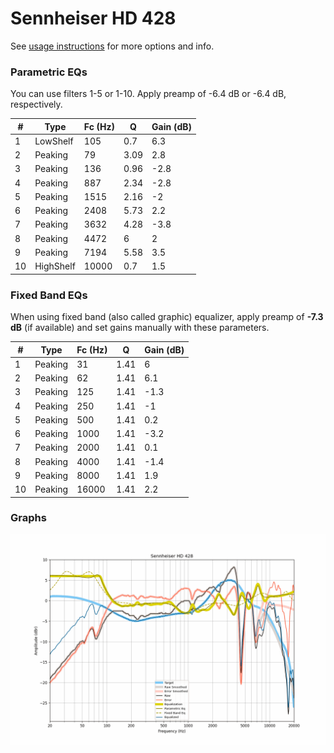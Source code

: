 # Sennheiser HD 428
See [usage instructions](https://github.com/jaakkopasanen/AutoEq#usage) for more options and info.

### Parametric EQs
You can use filters 1-5 or 1-10. Apply preamp of -6.4 dB or -6.4 dB, respectively.

|   # | Type      |   Fc (Hz) |    Q |   Gain (dB) |
|-----|-----------|-----------|------|-------------|
|   1 | LowShelf  |       105 | 0.7  |         6.3 |
|   2 | Peaking   |        79 | 3.09 |         2.8 |
|   3 | Peaking   |       136 | 0.96 |        -2.8 |
|   4 | Peaking   |       887 | 2.34 |        -2.8 |
|   5 | Peaking   |      1515 | 2.16 |        -2   |
|   6 | Peaking   |      2408 | 5.73 |         2.2 |
|   7 | Peaking   |      3632 | 4.28 |        -3.8 |
|   8 | Peaking   |      4472 | 6    |         2   |
|   9 | Peaking   |      7194 | 5.58 |         3.5 |
|  10 | HighShelf |     10000 | 0.7  |         1.5 |

### Fixed Band EQs
When using fixed band (also called graphic) equalizer, apply preamp of **-7.3 dB** (if available) and set gains manually with these parameters.

|   # | Type    |   Fc (Hz) |    Q |   Gain (dB) |
|-----|---------|-----------|------|-------------|
|   1 | Peaking |        31 | 1.41 |         6   |
|   2 | Peaking |        62 | 1.41 |         6.1 |
|   3 | Peaking |       125 | 1.41 |        -1.3 |
|   4 | Peaking |       250 | 1.41 |        -1   |
|   5 | Peaking |       500 | 1.41 |         0.2 |
|   6 | Peaking |      1000 | 1.41 |        -3.2 |
|   7 | Peaking |      2000 | 1.41 |         0.1 |
|   8 | Peaking |      4000 | 1.41 |        -1.4 |
|   9 | Peaking |      8000 | 1.41 |         1.9 |
|  10 | Peaking |     16000 | 1.41 |         2.2 |

### Graphs
![](./Sennheiser%20HD%20428.png)

